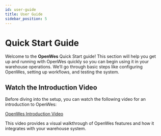```yaml
---
id: user-guide
title: User Guide
sidebar_position: 5
---
```


# Quick Start Guide

Welcome to the **OpenWes** Quick Start guide! This section will help you get up and running with OpenWes quickly so you can begin using it in your warehouse operations. We’ll go through basic steps like configuring OpenWes, setting up workflows, and testing the system.

## Watch the Introduction Video

Before diving into the setup, you can watch the following video for an introduction to OpenWes:

[OpenWes Introduction Video](https://www.bilibili.com/video/BV1pJF3efEow/)

This video provides a visual walkthrough of OpenWes features and how it integrates with your warehouse system.

